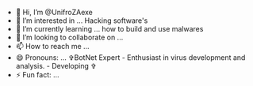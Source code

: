 - 👋 Hi, I’m @UnifroZAexe
- 👀 I’m interested in ... Hacking software's
- 🌱 I’m currently learning ... how to build and use malwares
- 💞️ I’m looking to collaborate on ...
- 📫 How to reach me ...
- 😄 Pronouns: ... ✞BotNet Expert -  Enthusiast in virus development and analysis. - Developing ✞
- ⚡ Fun fact: ...

<!---
UnifroZAexe/UnifroZAexe is a ✨ special ✨ repository because its `README.md` (this file) appears on your GitHub profile.
You can click the Preview link to take a look at your changes.
--->
